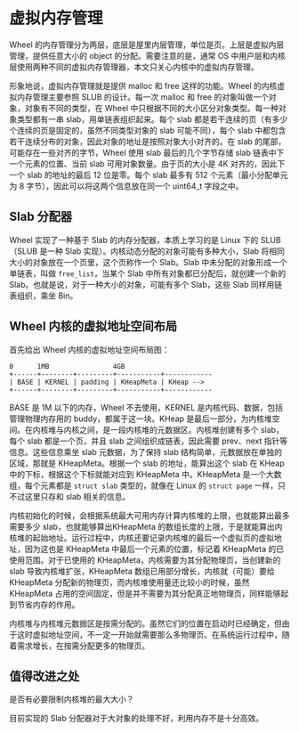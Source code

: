 # 虚拟内存管理

Wheel 的内存管理分为两层，底层是屋里内层管理，单位是页。上层是虚拟内层管理，提供任意大小的 object 的分配。需要注意的是，通常 OS 中用户层和内核层使用两种不同的虚拟内存管理器，本文只关心内核中的虚拟内存管理。

形象地说，虚拟内存管理就是提供 malloc 和 free 这样的功能。Wheel 的内核虚拟内存管理主要参照 SLUB 的设计。每一次 malloc 和 free 的对象叫做一个对象，对象有不同的类型，在 Wheel 中只根据不同的大小区分对象类型。每一种对象类型都有一串 slab，用单链表组织起来。每个 slab 都是若干连续的页（有多少个连续的页是固定的，虽然不同类型对象的 slab 可能不同），每个 slab 中都包含若干连续分布的对象，因此对象的地址是按照对象大小对齐的。在 slab 的尾部，可能存在一些对齐的字节，Wheel 使用 slab 最后的几个字节存储 slab 链表中下一个元素的位置、当前 slab 可用对象数量。由于页的大小是 4K 对齐的，因此下一个 slab 的地址的最后 12 位是零。每个 slab 最多有 512 个元素（最小分配单元为 8 字节），因此可以将这两个信息放在同一个 uint64_t 字段之中。

## Slab 分配器

Wheel 实现了一种基于 Slab 的内存分配器，本质上学习的是 Linux 下的 SLUB（SLUB 是一种 Slab 实现）。内核动态分配的对象可能有多种大小，Slab 将相同大小的对象放在一个页里，这个页称作一个 Slab。Slab 中未分配的对象形成一个单链表，叫做 `free_list`，当某个 Slab 中所有对象都已分配后，就创建一个新的 Slab。也就是说，对于一种大小的对象，可能有多个 Slab，这些 Slab 同样用链表组织，乘坐 Bin。

## Wheel 内核的虚拟地址空间布局

首先给出 Wheel 内核的虚拟地址空间布局图：

```
0      1MB                4GB
+------+--------+---------+-----------+------------
| BASE | KERNEL | padding | KHeapMeta | KHeap -->
+------+--------+---------+-----------+------------
```

BASE 是 1M 以下的内存，Wheel 不去使用，KERNEL 是内核代码、数据，包括管理物理内存用的 buddy，都属于这一块。KHeap 是最后一部分，为内核堆空间。在内核堆与内核之间，是一段内核堆的元数据区。内核堆创建有多个 slab，每个 slab 都是一个页，并且 slab 之间组织成链表，因此需要 prev、next 指针等信息。这些信息乘坐 slab 元数据，为了保持 slab 结构简单，元数据放在单独的区域，那就是 KHeapMeta。根据一个 slab 的地址，能算出这个 slab 在 KHeap 中的下标，根据这个下标就能对应到 KHeapMeta 中。KHeapMeta 是一个大数组，每个元素都是 `struct slab` 类型的，就像在 Linux 的 `struct page` 一样，只不过这里只存和 slab 相关的信息。

内核初始化的时候，会根据系统最大可用内存计算内核堆的上限，也就能算出最多需要多少 slab，也就能够算出KHeapMeta 的数组长度的上限，于是就能算出内核堆的起始地址。运行过程中，内核还要记录内核堆的最后一个虚拟页的虚拟地址，因为这也是 KHeapMeta 中最后一个元素的位置，标记着 KHeapMeta 的已使用范围。对于已使用的 KHeapMeta，内核需要为其分配物理页，当创建新的 slab 导致内核堆扩张，KHeapMeta 数组已用部分增长，内核就（可能）要给 KHeapMeta 分配新的物理页，而内核堆使用量还比较小的时候，虽然 KHeapMeta 占用的空间固定，但是并不需要为其分配真正地物理页，同样能够起到节省内存的作用。

内核堆与内核堆元数据区是按需分配的。虽然它们的位置在启动时已经确定，但由于这时虚拟地址空间，不一定一开始就需要那么多物理页。在系统运行过程中，随着需求增长，在按需分配更多的物理页。

## 值得改进之处

是否有必要限制内核堆的最大大小？

目前实现的 Slab 分配器对于大对象的处理不好，利用内存不是十分高效。

